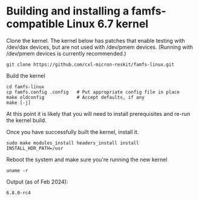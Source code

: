 # Building and installing a famfs-compatible Linux 6.7 kernel

Clone the kernel. The kernel below has patches that enable testing with /dev/dax devices,
but are not used with /dev/pmem devices. (Running with /dev/pmem devices is currently
recommended.)

    git clone https://github.com/cxl-micron-reskit/famfs-linux.git

Build the kernel

    cd famfs-linux
    cp famfs.config .config   # Put appropriate config file in place
    make oldconfig            # Accept defaults, if any
    make [-j]

At this point it is likely that you will need to install prerequisites and re-run
the kernel build.

Once you have successfully built the kernel, install it.

    sudo make modules_install headers_install install INSTALL_HDR_PATH=/usr

Reboot the system and make sure you're running the new kernel

    uname -r

Output (as of Feb 2024):

    6.8.0-rc4

